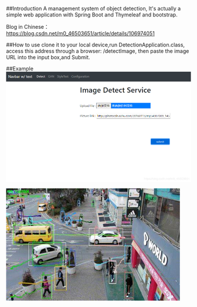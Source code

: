 ##Introduction
A management system of object detection,
It's actually a simple web application with Spring Boot and Thymeleaf and bootstrap.

Blog in Chinese：
https://blog.csdn.net/m0_46503651/article/details/106974051


##How to use
clone it to your local device,run 
DetectionApplication.class, access this address through a browser: /detectImage,
then paste the image URL into the input box,and Submit.

##Example
![image](https://github.com/anylots/detection/blob/master/image/20200627160723247.png)

![image](https://github.com/anylots/detection/blob/master/image/OIP.jpg)


                                                                         


